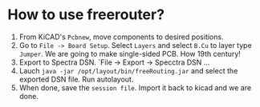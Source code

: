 # How to use freerouter?

1. From KiCAD's `Pcbnew`,  move components to desired positions.
2. Go to `File -> Board Setup`. Select `Layers` and select `B.Cu` to layer type
   `Jumper`. We are going to make single-sided PCB. How 19th century!
3.  Export to Spectra DSN. `File -> Export -> Specctra DSN ...
4. Lauch `java -jar /opt/layout/bin/freeRouting.jar` and select the exported DSN
   file. Run autolayout. 
5. When done, save the `session file`. Import it back to kicad and we are done.
